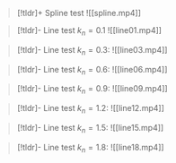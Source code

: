 > [!tldr]+ Spline test
> ![[spline.mp4]]

> [!tldr]- Line test $k_{n} = 0.1$
> ![[line01.mp4]]

> [!tldr]- Line test $k_{n} = 0.3$:
> ![[line03.mp4]]

> [!tldr]- Line test $k_{n} = 0.6$:
> ![[line06.mp4]]

> [!tldr]- Line test $k_{n} = 0.9$:
> ![[line09.mp4]]

> [!tldr]- Line test $k_{n} = 1.2$:
> ![[line12.mp4]]

> [!tldr]- Line test $k_{n} = 1.5$:
> ![[line15.mp4]]

> [!tldr]- Line test $k_{n} = 1.8$:
> ![[line18.mp4]]

